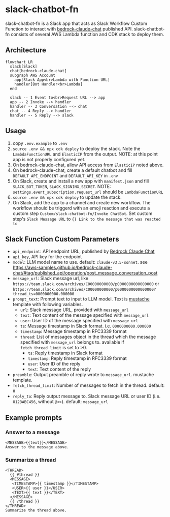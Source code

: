# slack-chatbot-fn

slack-chatbot-fn is a Slack app that acts as Slack Workflow Custom Function to interact with [bedrock-claude-chat](https://github.com/aws-samples/bedrock-claude-chat) published API. slack-chatbot-fn consists of several AWS Lambda function and CDK stack to deploy them.

## Architecture
```mermaid
flowchart LR
  slack[Slack]
  chat[bedrock-claude-chat]
  subgraph AWS Account
    app[Slack App<br>Lambda with Function URL]
    handler[Bot Handler<br>Lambda]
  end

  slack -- 1 Event to<br>Request URL --> app
  app -- 2 Invoke --> handler
  handler -- 3 Conversation --> chat
  chat -- 4 Reply --> handler
  handler -- 5 Reply --> slack
```

## Usage
1. copy `.env.example` to `.env`
2. `source .env && npx cdk deploy` to deploy the stack.
   Note the `LambdaFunctionURL` and `ElasticIP` from the output.
   NOTE: at this point app is not properly configured yet.
3. On bedrock-claude-chat, allow API access from `ElasticIP` noted above.
4. On bedrock-claude-chat, create a default chatbot and fill `DEFAULT_API_ENDPOINT` and `DEFAULT_API_KEY` in `.env`
5. On Slack, create and install a new app with `manifest.json` and fill `SLACK_BOT_TOKEN`, `SLACK_SIGNING_SECRET`.
   NOTE: `settings.event_subscription.request_url` should be `LambdaFunctionURL`
6. `source .env && npx cdk deploy` to update the stack.
7. On Slack, add the app to a channel and create new workflow.
   The workflow should be triggerd with an emoji reaction and execute a custom step `Custom/slack-chatbot-fn/Invoke ChatBot`.
   Set custom step's `Slack Message URL` to `{} Link to the message that was reacted to`

## Slack Function Custom Parameters
- `api_endpoint`: API endpoint URL, published by [Bedrock Claude Chat](https://github.com/aws-samples/bedrock-claude-chat/blob/v2/docs/PUBLISH_API.md)
- `api_key`, API key for the endpoint
- `model`: LLM model name to use. default: `claude-v3.5-sonnet`. see https://aws-samples.github.io/bedrock-claude-chat/#tag/published_api/operation/post_message_conversation_post
- `message_url`: Slack message url, like `https://team.slack.com/archives/C00000000000/p0000000000000000` or `https://team.slack.com/archives/C00000000000/p0000000000000000?thread_ts=0000000000.000000`
- `prompt_text`: Prompt text to input to LLM model. Text is [mustache](https://github.com/janl/mustache.js) template with following variables.
  - `url`: Slack message URL, provided with `message_url`
  - `text`: Text content of the message specified with `message_url`
  - `user`: User ID of the message specified with `message_url`
  - `ts`: Message timestamp in Slack format. i.e. `0000000000.000000`
  - `timestamp`: Message timestamp in RFC3339 format
  - `thread`: List of messages object in the thread which the message specified with `message_url` belongs to. available if `fetch_thread_limit` is set to >0.
    - `ts`: Reply timestamp in Slack format
    - `timestamp`: Reply timestamp in RFC3339 format
    - `user`: User ID of the reply
    - `text`: Text content of the reply
- `preamble`: Output preamble of reply wrote to `message_url`. mustache template.
- `fetch_thread_limit`: Number of messages to fetch in the thread. default: `0`
- `reply_to`: Reply output message to. Slack message URL or user ID (i.e. `U123ABC456`, without `@<>`). default: `message_url`

## Example prompts
### Answer to a message
```
<MESSAGE>{{text}}</MESSAGE>
Answer to the message above.
```

### Summarize a thread
```
<THREAD>
  {{ #thread }}
  <MESSAGE>
   <TIMESTAMP>{{ timestamp }}</TIMESTAMP>
   <USER>{{ user }}</USER>
   <TEXT>{{ text }}</TEXT>
  </MESSAGE>
  {{ /thread }}
</THREAD>
Summarize the thread above.
```
